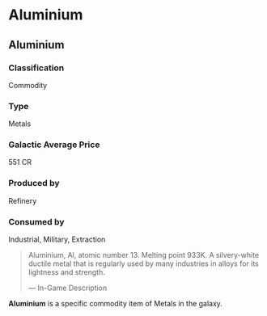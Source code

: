 # Aluminium
## Aluminium

		

### Classification

Commodity

### Type

Metals

### Galactic Average Price

551 CR

### Produced by

Refinery

### Consumed by

Industrial, Military, Extraction

> 
> 
> Aluminium, Al, atomic number 13. Melting point 933K. A silvery-white ductile metal that is regularly used by many industries in alloys for its lightness and strength.
> 
> 
> — In-Game Description
> 

**Aluminium** is a specific commodity item of Metals in the galaxy.